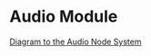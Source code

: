 # Audio Module

[Diagram to the Audio Node System](https://excalidraw.com/#json=a1Vhuvi4ci9WMQBDXVsRY,tK73Tg-F3A23XiiTLc5yIw)